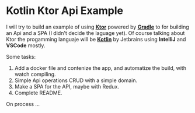 # Kotlin Ktor Api Example

I will try to build an example of using **[Ktor](https://ktor.io/)** powered by **[Gradle](https://gradle.org/)** to for building an Api and a SPA (I didn't decide the laguage yet). Of course talking about Ktor the progamming languaje will be **[Kotlin](https://kotlinlang.org/)** by Jetbrains using **IntelliJ** and **VSCode** mostly.

Some tasks:  
1. Add a docker file and contenize the app, and automatize the build, with watch compiling.
2. Simple Api operations CRUD with a simple domain.
3. Make a SPA for the API, maybe with Redux.
4. Complete README.

On process ...
